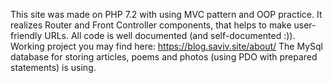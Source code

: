 This site was made on PHP 7.2 with using MVC pattern and OOP practice. It realizes Router and Front Controller components, that helps to make user-friendly URLs. All code is well documented (and self-documented :)). Working project you may find here: https://blog.saviv.site/about/ The MySql database for storing articles, poems and photos (using PDO with prepared statements) is using.

